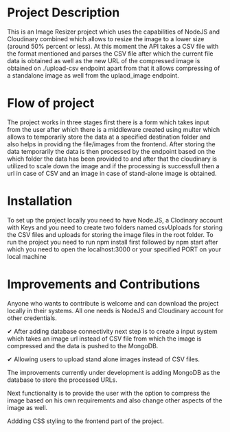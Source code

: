 
# Project Description

This is an Image Resizer project which uses the capabilities of NodeJS and Cloudinary combined which allows to resize the image to a lower size (around 50% percent or less). 
At this moment the API takes a CSV file with the format mentioned and parses the CSV file after which the current file data is obtained as well as the new URL of the compressed image is obtained on ./upload-csv endpoint apart from that it allows compressing of a standalone image as well from the uplaod_image endpoint.

# Flow of project
The project works in three stages first there is a form which takes input from the user after which there is a middleware created using multer which allows to temporarily store the data at a specified destination folder and also helps in providing the file/images from the frontend. After storing the data temporarily the data is then processed by the endpoint based on the which folder the data has been provided to and after that the cloudinary is utilized to scale down the image and if the processing is successfull then a url in case of CSV and an image in case of stand-alone image is obtained. 

# Installation
To set up the project locally you need to have Node.JS, a Clodinary account with Keys and you need to create two folders named csvUploads for storing the CSV files and uploads for storing the image files in the root folder.
To run the project you need to run npm install first followed by npm start after which you need to open the localhost:3000 or your specified PORT on your local machine

# Improvements and Contributions

Anyone who wants to contribute is welcome and can download the project locally in their systems. All one needs is NodeJS and Cloudinary account for other credentials. 

✔ After adding database connectivity next step is to create a input system which takes an image url instead of CSV file from which the image is compressed and the data is pushed to the MongoDB. 

✔ Allowing users to upload stand alone images instead of CSV files.

The improvements currently under development is adding MongoDB as the database to store the processed URLs. 

Next functionality is to provide the user with the option to compress the image based on his own requirements and also change other aspects of the image as well. 

Addding CSS styling to the frontend part of the project.
